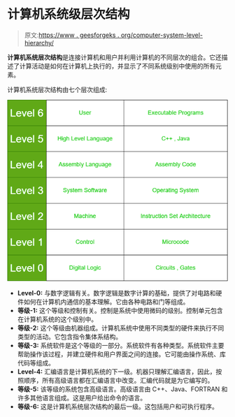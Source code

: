# 计算机系统级层次结构

> 原文:[https://www . geesforgeks . org/computer-system-level-hierarchy/](https://www.geeksforgeeks.org/computer-system-level-hierarchy/)

**计算机系统层次结构**是连接计算机和用户并利用计算机的不同层次的组合。它还描述了计算活动是如何在计算机上执行的，并显示了不同系统级别中使用的所有元素。

计算机系统层次结构由七个层次组成:

![](img/120aa27fd146ac3fad0d8ba4a3f8e9e9.png)

*   **Level-0:**
    与数字逻辑有关。数字逻辑是数字计算的基础，提供了对电路和硬件如何在计算机内通信的基本理解。它由各种电路和门等组成。
*   **等级-1:**
    这个等级和控制有关。控制是系统中使用微码的级别。控制单元包含在计算机系统的这个级别中。
*   **等级-2:**
    这个等级由机器组成。计算机系统中使用不同类型的硬件来执行不同类型的活动。它包含指令集体系结构。
*   **等级-3:**
    系统软件是这个等级的一部分。系统软件有各种类型。系统软件主要帮助操作该过程，并建立硬件和用户界面之间的连接。它可能由操作系统、库代码等组成。
*   **Level-4:**
    汇编语言是计算机系统的下一级。机器只理解汇编语言，因此，按照顺序，所有高级语言都在汇编语言中改变。汇编代码就是为它编写的。
*   **等级-5:**
    该等级的系统包含高级语言。高级语言由 C++、Java、FORTRAN 和许多其他语言组成。这是用户给出命令的语言。
*   **等级-6:**
    这是计算机系统层次结构的最后一级。这包括用户和可执行程序。